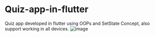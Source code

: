 # Quiz-app-in-flutter
Quiz app developed in flutter using OOPs and SetState Concept, also support working in all devices.
![image](https://user-images.githubusercontent.com/45694881/230471236-0b47e4f7-6c1e-4ddf-b9b0-0b0cf7d09105.png)
